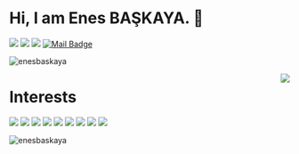 # Hi, I am Enes BAŞKAYA. 👋

[![](https://img.shields.io/badge/twitter-%231DA1F2.svg?&style=for-the-badge&logo=twitter&logoColor=white)](https://www.twitter.com/enesbaskayaa)
[![](https://img.shields.io/badge/linkedin-%230077B5.svg?&style=for-the-badge&logo=linkedin&logoColor=white)](https://www.linkedin.com/in/enesbaskayaa/)
[![](https://img.shields.io/badge/instagram-%23E4405F.svg?&style=for-the-badge&logo=instagram&logoColor=white)](https://instagram.com/enesbaskayaa)
[![Mail Badge](https://img.shields.io/badge/enesbsky@gmail.com-c14438?style=for-the-badge&logo=Gmail&logoColor=white&link=mailto:enesbsky@gmail.com)](mailto:enesbsky@gmail.com)

<p align="left"> <img src="https://komarev.com/ghpvc/?username=enesbaskaya" alt="enesbaskaya" /> </p>


<img align='right' src="https://github-readme-stats.vercel.app/api?username=enesbaskaya&show_icons=true&theme=merko">


# Interests
[![](https://img.shields.io/badge/dart-cD1?style=for-the-badge&logo=dart)]()
[![](https://img.shields.io/badge/flutter-cD1?style=for-the-badge&logo=flutter)]()
[![](https://img.shields.io/badge/firebase-cD1?style=for-the-badge&logo=firebase)]()
[![](https://img.shields.io/badge/mobx-cD1?style=for-the-badge&logo=mobx)]()
[![](https://img.shields.io/badge/python-cD1?style=for-the-badge&logo=python)]()
[![](https://img.shields.io/badge/pandas-cD1?style=for-the-badge&logo=pandas)]()
[![](https://img.shields.io/badge/numpy-cD1?style=for-the-badge&logo=numpy)]()
[![](https://img.shields.io/badge/mysql-cD1?style=for-the-badge&logo=mysql)]()
[![](https://img.shields.io/badge/postgresql-cD1?style=for-the-badge&logo=postgresql)]()


<p><img align="left" src="https://github-readme-stats.vercel.app/api/top-langs/?username=enesbaskaya&layout=compact&hide=html" alt="enesbaskaya" /></p>

